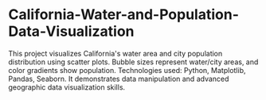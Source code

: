 # California-Water-and-Population-Data-Visualization
This project visualizes California's water area and city population distribution using scatter plots. Bubble sizes represent water/city areas, and color gradients show population. Technologies used: Python, Matplotlib, Pandas, Seaborn. It demonstrates data manipulation and advanced geographic data visualization skills.
